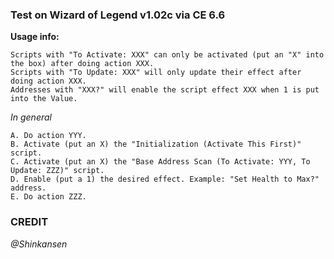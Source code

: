 ### Test on  Wizard of Legend v1.02c via CE 6.6

**Usage info:**
```
Scripts with "To Activate: XXX" can only be activated (put an "X" into the box) after doing action XXX.
Scripts with "To Update: XXX" will only update their effect after doing action XXX.
Addresses with "XXX?" will enable the script effect XXX when 1 is put into the Value.
```

_In general_
```
A. Do action YYY.
B. Activate (put an X) the "Initialization (Activate This First)" script.
C. Activate (put an X) the "Base Address Scan (To Activate: YYY, To Update: ZZZ)" script.
D. Enable (put a 1) the desired effect. Example: "Set Health to Max?" address.
E. Do action ZZZ.
```

### CREDIT
_@Shinkansen_
